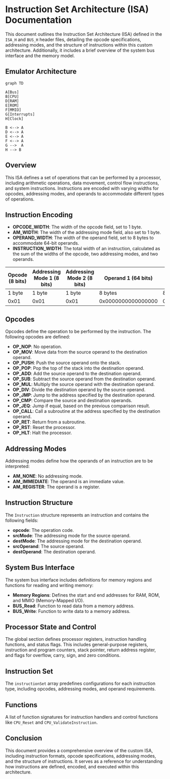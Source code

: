 # Instruction Set Architecture (ISA) Documentation

This document outlines the Instruction Set Architecture (ISA) defined in the `ISA_H` and `BUS_H` header files, detailing the opcode specifications, addressing modes, and the structure of instructions within this custom architecture. Additionally, it includes a brief overview of the system bus interface and the memory model.

## Emulator Architecture

```mermaid
graph TD

A[Bus]
B[CPU]
D[RAM]
E[ROM]
F[MMIO]
G[Interrupts]
H[Clock]

B <--> A
D <--> A
E <--> A
F <--> A
G -->  A
H --> B

```

## Overview

This ISA defines a set of operations that can be performed by a processor, including arithmetic operations, data movement, control flow instructions, and system instructions. Instructions are encoded with varying widths for opcodes, addressing modes, and operands to accommodate different types of operations.

## Instruction Encoding

- **OPCODE_WIDTH**: The width of the opcode field, set to 1 byte.
- **AM_WIDTH**: The width of the addressing mode field, also set to 1 byte.
- **OPERAND_WIDTH**: The width of the operand field, set to 8 bytes to accommodate 64-bit operands.
- **INSTRUCTION_WIDTH**: The total width of an instruction, calculated as the sum of the widths of the opcode, two addressing modes, and two operands.

| Opcode (8 bits) | Addressing Mode 1 (8 bits) | Addressing Mode 2 (8 bits) | Operand 1 (64 bits) | Operand 2 (64 bits)   |
|-----------------|----------------------------|----------------------------|----------------------|----------------------|
| 1 byte          | 1 byte                     | 1 byte                     | 8 bytes              | 8 bytes              |
| 0x01            | 0x01                       | 0x01                       | 0x0000000000000000   | 0x0000000000000000   |

## Opcodes

Opcodes define the operation to be performed by the instruction. The following opcodes are defined:

- **OP_NOP**: No operation.
- **OP_MOV**: Move data from the source operand to the destination operand.
- **OP_PUSH**: Push the source operand onto the stack.
- **OP_POP**: Pop the top of the stack into the destination operand.
- **OP_ADD**: Add the source operand to the destination operand.
- **OP_SUB**: Subtract the source operand from the destination operand.
- **OP_MUL**: Multiply the source operand with the destination operand.
- **OP_DIV**: Divide the destination operand by the source operand.
- **OP_JMP**: Jump to the address specified by the destination operand.
- **OP_CMP**: Compare the source and destination operands.
- **OP_JEQ**: Jump if equal, based on the previous comparison result.
- **OP_CALL**: Call a subroutine at the address specified by the destination operand.
- **OP_RET**: Return from a subroutine.
- **OP_RST**: Reset the processor.
- **OP_HLT**: Halt the processor.

## Addressing Modes

Addressing modes define how the operands of an instruction are to be interpreted:

- **AM_NONE**: No addressing mode.
- **AM_IMMEDIATE**: The operand is an immediate value.
- **AM_REGISTER**: The operand is a register.

## Instruction Structure

The `Instruction` structure represents an instruction and contains the following fields:

- **opcode**: The operation code.
- **srcMode**: The addressing mode for the source operand.
- **destMode**: The addressing mode for the destination operand.
- **srcOperand**: The source operand.
- **destOperand**: The destination operand.

## System Bus Interface

The system bus interface includes definitions for memory regions and functions for reading and writing memory:

- **Memory Regions**: Defines the start and end addresses for RAM, ROM, and MMIO (Memory-Mapped I/O).
- **BUS_Read**: Function to read data from a memory address.
- **BUS_Write**: Function to write data to a memory address.

## Processor State and Control

The global section defines processor registers, instruction handling functions, and status flags. This includes general-purpose registers, instruction and program counters, stack pointer, return address register, and flags for overflow, carry, sign, and zero conditions.

## Instruction Set

The `instructionSet` array predefines configurations for each instruction type, including opcodes, addressing modes, and operand requirements.

## Functions

A list of function signatures for instruction handlers and control functions like `CPU_Reset` and `CPU_ValidateInstruction`.

## Conclusion

This document provides a comprehensive overview of the custom ISA, including instruction formats, opcode specifications, addressing modes, and the structure of instructions. It serves as a reference for understanding how instructions are defined, encoded, and executed within this architecture.
